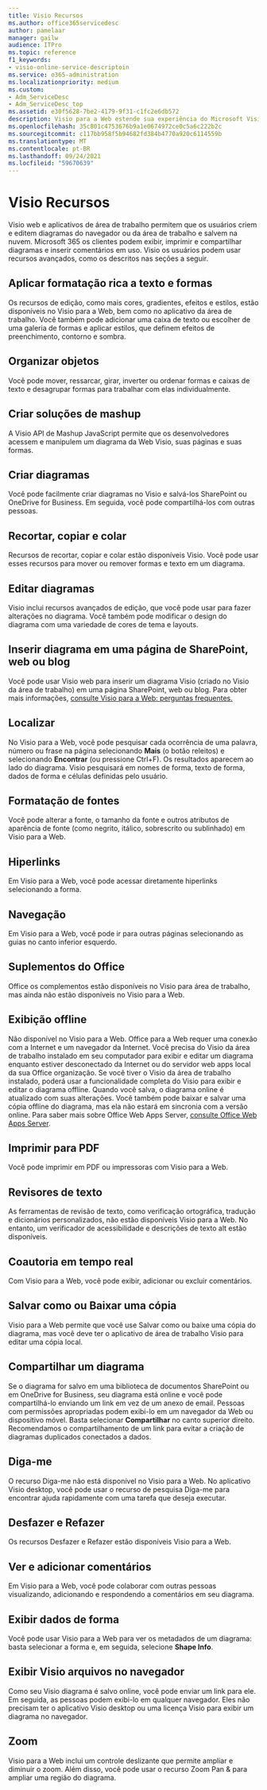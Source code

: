 ```yaml
---
title: Visio Recursos
ms.author: office365servicedesc
author: pamelaar
manager: gailw
audience: ITPro
ms.topic: reference
f1_keywords:
- visio-online-service-descriptoin
ms.service: o365-administration
ms.localizationpriority: medium
ms.custom:
- Adm_ServiceDesc
- Adm_ServiceDesc_top
ms.assetid: e30f5628-7be2-4179-9f31-c1fc2e6db572
description: Visio para a Web estende sua experiência do Microsoft Visio para o navegador, onde você pode criar e editar diagramas salvos na nuvem. Microsoft 365 os clientes podem exibir, imprimir e compartilhar diagramas e inserir comentários em uso.
ms.openlocfilehash: 35c801c4753676b9a1e0674972ce0c5a6c222b2c
ms.sourcegitcommit: c117bb958f5b94682fd384b4770a920c6114559b
ms.translationtype: MT
ms.contentlocale: pt-BR
ms.lasthandoff: 09/24/2021
ms.locfileid: "59670639"
---
```

# <a name="visio-features"></a>Visio Recursos

Visio web e aplicativos de área de trabalho permitem que os usuários criem e editem diagramas do navegador ou da área de trabalho e salvem na nuvem. Microsoft 365 os clientes podem exibir, imprimir e compartilhar diagramas e inserir comentários em uso. Visio os usuários podem usar recursos avançados, como os descritos nas seções a seguir.

## <a name="apply-rich-formatting-to-text-and-shapes"></a>Aplicar formatação rica a texto e formas

Os recursos de edição, como mais cores, gradientes, efeitos e estilos, estão disponíveis no Visio para a Web, bem como no aplicativo da área de trabalho. Você também pode adicionar uma caixa de texto ou escolher de uma galeria de formas e aplicar estilos, que definem efeitos de preenchimento, contorno e sombra.

## <a name="arrange-objects"></a>Organizar objetos

Você pode mover, ressarcar, girar, inverter ou ordenar formas e caixas de texto e desagrupar formas para trabalhar com elas individualmente.

## <a name="build-mashup-solutions"></a>Criar soluções de mashup

A Visio API de Mashup JavaScript permite que os desenvolvedores acessem e manipulem um diagrama da Web Visio, suas páginas e suas formas.

## <a name="create-diagrams"></a>Criar diagramas

Você pode facilmente criar diagramas no Visio e salvá-los SharePoint ou OneDrive for Business. Em seguida, você pode compartilhá-los com outras pessoas.

## <a name="cut-copy-and-paste"></a>Recortar, copiar e colar

Recursos de recortar, copiar e colar estão disponíveis Visio. Você pode usar esses recursos para mover ou remover formas e texto em um diagrama.

## <a name="edit-diagrams"></a>Editar diagramas

Visio inclui recursos avançados de edição, que você pode usar para fazer alterações no diagrama. Você também pode modificar o design do diagrama com uma variedade de cores de tema e layouts.

## <a name="embed-diagram-in-a-sharepoint-web-or-blog-page"></a>Inserir diagrama em uma página de SharePoint, web ou blog

Você pode usar Visio web para inserir um diagrama Visio (criado no Visio da área de trabalho) em uma página SharePoint, web ou blog. Para obter mais informações, [consulte Visio para a Web: perguntas frequentes.](https://support.office.com/article/e6647040-2fca-42ec-9fa5-d16a4e39e0ee)

## <a name="find"></a>Localizar

No Visio para a Web, você pode pesquisar cada ocorrência de uma palavra, número ou frase na página selecionando **Mais** (o botão releitos) e selecionando **Encontrar** (ou pressione Ctrl+F). Os resultados aparecem ao lado do diagrama. Visio pesquisará em nomes de forma, texto de forma, dados de forma e células definidas pelo usuário.

## <a name="font-formatting"></a>Formatação de fontes

Você pode alterar a fonte, o tamanho da fonte e outros atributos de aparência de fonte (como negrito, itálico, sobrescrito ou sublinhado) em Visio para a Web.

## <a name="hyperlinks"></a>Hiperlinks

Em Visio para a Web, você pode acessar diretamente hiperlinks selecionando a forma.

## <a name="navigation"></a>Navegação

Em Visio para a Web, você pode ir para outras páginas selecionando as guias no canto inferior esquerdo.

## <a name="office-add-ins"></a>Suplementos do Office

Office os complementos estão disponíveis no Visio para área de trabalho, mas ainda não estão disponíveis no Visio para a Web.

## <a name="offline-viewing"></a>Exibição offline

Não disponível no Visio para a Web. Office para a Web requer uma conexão com a Internet e um navegador da Internet. Você precisa do Visio da área de trabalho instalado em seu computador para exibir e editar um diagrama enquanto estiver desconectado da Internet ou do servidor web apps local da sua Office organização. Se você tiver o Visio da área de trabalho instalado, poderá usar a funcionalidade completa do Visio para exibir e editar o diagrama offline. Quando você salva, o diagrama online é atualizado com suas alterações. Você também pode baixar e salvar uma cópia offline do diagrama, mas ela não estará em sincronia com a versão online. Para saber mais sobre Office Web Apps Server, [consulte Office Web Apps Server](/webappsserver/how-office-web-apps-work-on-premises-with-sharepoint-2013).

## <a name="print-to-pdf"></a>Imprimir para PDF

Você pode imprimir em PDF ou impressoras com Visio para a Web.

## <a name="proofing-tools"></a>Revisores de texto

As ferramentas de revisão de texto, como verificação ortográfica, tradução e dicionários personalizados, não estão disponíveis Visio para a Web. No entanto, um verificador de acessibilidade e descrições de texto alt estão disponíveis.

## <a name="real-time-co-authoring"></a>Coautoria em tempo real

Com Visio para a Web, você pode exibir, adicionar ou excluir comentários.

## <a name="save-as-or-download-a-copy"></a>Salvar como ou Baixar uma cópia

Visio para a Web permite que você use Salvar como ou baixe uma cópia do diagrama, mas você deve ter o aplicativo de área de trabalho Visio para editar uma cópia local.

## <a name="share-a-diagram"></a>Compartilhar um diagrama

Se o diagrama for salvo em uma biblioteca de documentos SharePoint ou em OneDrive for Business, seu diagrama está online e você pode compartilhá-lo enviando um link em vez de um anexo de email. Pessoas com permissões apropriadas podem exibi-lo em um navegador da Web ou dispositivo móvel. Basta selecionar **Compartilhar** no canto superior direito. Recomendamos o compartilhamento de um link para evitar a criação de diagramas duplicados conectados a dados.

## <a name="tell-me"></a>Diga-me

O recurso Diga-me não está disponível no Visio para a Web. No aplicativo Visio desktop, você pode usar o recurso de pesquisa Diga-me para encontrar ajuda rapidamente com uma tarefa que deseja executar.

## <a name="undo-and-redo"></a>Desfazer e Refazer

Os recursos Desfazer e Refazer estão disponíveis Visio para a Web.

## <a name="view-and-add-comments"></a>Ver e adicionar comentários

Em Visio para a Web, você pode colaborar com outras pessoas visualizando, adicionando e respondendo a comentários em seu diagrama.

## <a name="view-shape-data"></a>Exibir dados de forma

Você pode usar Visio para a Web para ver os metadados de um diagrama: basta selecionar a forma e, em seguida, selecione **Shape Info**.

## <a name="view-visio-files-in-the-browser"></a>Exibir Visio arquivos no navegador

Como seu Visio diagrama é salvo online, você pode enviar um link para ele. Em seguida, as pessoas podem exibi-lo em qualquer navegador. Eles não precisam ter o aplicativo Visio desktop ou uma licença Visio para exibir um diagrama no navegador.

## <a name="zoom"></a>Zoom

Visio para a Web inclui um controle deslizante que permite ampliar e diminuir o zoom. Além disso, você pode usar o recurso Zoom Pan &amp; para ampliar uma região do diagrama.

